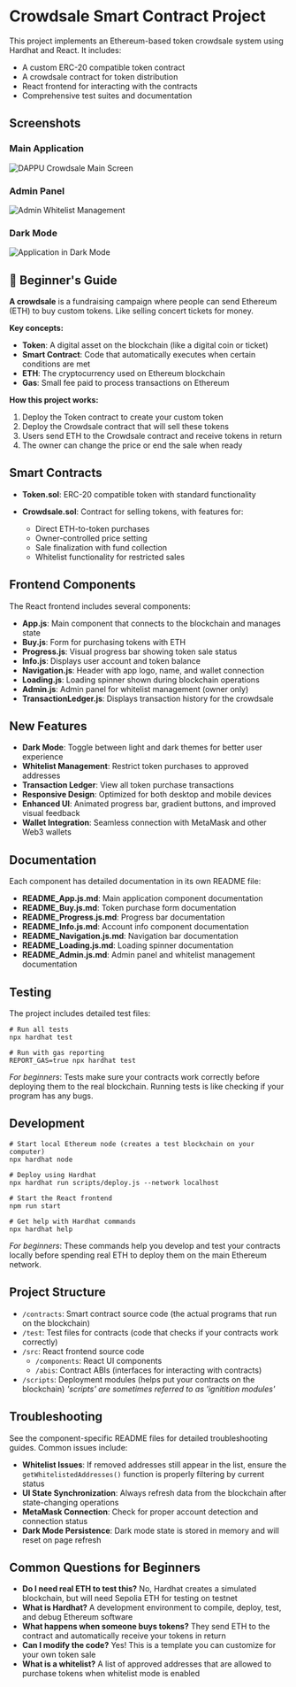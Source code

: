 # Crowdsale Smart Contract Project

This project implements an Ethereum-based token crowdsale system using Hardhat and React. It includes:

- A custom ERC-20 compatible token contract
- A crowdsale contract for token distribution
- React frontend for interacting with the contracts
- Comprehensive test suites and documentation

## Screenshots

### Main Application
![DAPPU Crowdsale Main Screen](/screenshots/main-screen.png)

### Admin Panel
![Admin Whitelist Management](/screenshots/admin-panel.png)

### Dark Mode
![Application in Dark Mode](/screenshots/dark-mode.png)


## 🔰 Beginner's Guide

**A crowdsale** is a fundraising campaign where people can send Ethereum (ETH) to buy custom tokens. Like selling concert tickets for money.

**Key concepts:**
- **Token**: A digital asset on the blockchain (like a digital coin or ticket)
- **Smart Contract**: Code that automatically executes when certain conditions are met
- **ETH**: The cryptocurrency used on Ethereum blockchain
- **Gas**: Small fee paid to process transactions on Ethereum

**How this project works:**
1. Deploy the Token contract to create your custom token
2. Deploy the Crowdsale contract that will sell these tokens
3. Users send ETH to the Crowdsale contract and receive tokens in return
4. The owner can change the price or end the sale when ready

## Smart Contracts

- **Token.sol**: ERC-20 compatible token with standard functionality

- **Crowdsale.sol**: Contract for selling tokens, with features for:
  - Direct ETH-to-token purchases
  - Owner-controlled price setting
  - Sale finalization with fund collection
  - Whitelist functionality for restricted sales

## Frontend Components

The React frontend includes several components:

- **App.js**: Main component that connects to the blockchain and manages state
- **Buy.js**: Form for purchasing tokens with ETH
- **Progress.js**: Visual progress bar showing token sale status
- **Info.js**: Displays user account and token balance
- **Navigation.js**: Header with app logo, name, and wallet connection
- **Loading.js**: Loading spinner shown during blockchain operations
- **Admin.js**: Admin panel for whitelist management (owner only)
- **TransactionLedger.js**: Displays transaction history for the crowdsale

## New Features

- **Dark Mode**: Toggle between light and dark themes for better user experience
- **Whitelist Management**: Restrict token purchases to approved addresses
- **Transaction Ledger**: View all token purchase transactions
- **Responsive Design**: Optimized for both desktop and mobile devices
- **Enhanced UI**: Animated progress bar, gradient buttons, and improved visual feedback
- **Wallet Integration**: Seamless connection with MetaMask and other Web3 wallets

## Documentation

Each component has detailed documentation in its own README file:

- **README_App.js.md**: Main application component documentation
- **README_Buy.js.md**: Token purchase form documentation
- **README_Progress.js.md**: Progress bar documentation
- **README_Info.js.md**: Account info component documentation
- **README_Navigation.js.md**: Navigation bar documentation
- **README_Loading.js.md**: Loading spinner documentation
- **README_Admin.js.md**: Admin panel and whitelist management documentation

## Testing

The project includes detailed test files:

```shell
# Run all tests
npx hardhat test

# Run with gas reporting
REPORT_GAS=true npx hardhat test
```

*For beginners*: Tests make sure your contracts work correctly before deploying them to the real blockchain. Running tests is like checking if your program has any bugs.

## Development

```shell
# Start local Ethereum node (creates a test blockchain on your computer)
npx hardhat node

# Deploy using Hardhat
npx hardhat run scripts/deploy.js --network localhost

# Start the React frontend
npm run start

# Get help with Hardhat commands
npx hardhat help
```

*For beginners*: These commands help you develop and test your contracts locally before spending real ETH to deploy them on the main Ethereum network.

## Project Structure

- `/contracts`: Smart contract source code (the actual programs that run on the blockchain)
- `/test`: Test files for contracts (code that checks if your contracts work correctly)
- `/src`: React frontend source code
  - `/components`: React UI components
  - `/abis`: Contract ABIs (interfaces for interacting with contracts)
- `/scripts`: Deployment modules (helps put your contracts on the blockchain)
<em>'scripts' are sometimes referred to as 'ignitition modules'</em>

## Troubleshooting

See the component-specific README files for detailed troubleshooting guides. Common issues include:

- **Whitelist Issues**: If removed addresses still appear in the list, ensure the `getWhitelistedAddresses()` function is properly filtering by current status
- **UI State Synchronization**: Always refresh data from the blockchain after state-changing operations
- **MetaMask Connection**: Check for proper account detection and connection status
- **Dark Mode Persistence**: Dark mode state is stored in memory and will reset on page refresh

## Common Questions for Beginners

- **Do I need real ETH to test this?** No, Hardhat creates a simulated blockchain, but will need Sepolia ETH for testing on testnet
- **What is Hardhat?** A development environment to compile, deploy, test, and debug Ethereum software
- **What happens when someone buys tokens?** They send ETH to the contract and automatically receive your tokens in return
- **Can I modify the code?** Yes! This is a template you can customize for your own token sale
- **What is a whitelist?** A list of approved addresses that are allowed to purchase tokens when whitelist mode is enabled